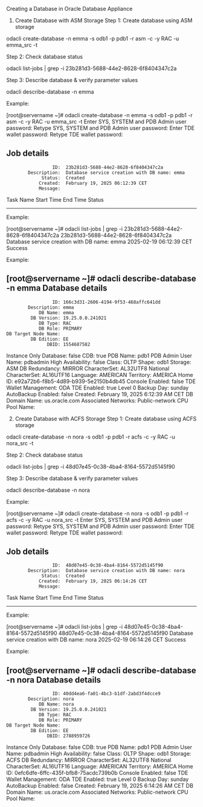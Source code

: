 Creating a Database in Oracle Database Appliance
1. Create Database with ASM Storage
Step 1: Create database using ASM storage

odacli create-database -n emma -s odb1 -p pdb1 -r asm -c -y RAC -u emma_src -t

Step 2: Check database status

odacli list-jobs | grep -i 23b281d3-5688-44e2-8628-6f8404347c2a

Step 3: Describe database & verify parameter values

odacli describe-database -n emma

Example:

[root@servername ~]# odacli create-database -n emma -s odb1 -p pdb1 -r asm -c -y RAC -u emma_src -t
Enter SYS, SYSTEM and PDB Admin user password: 
Retype SYS, SYSTEM and PDB Admin user password: 
Enter TDE wallet password: 
Retype TDE wallet password: 

Job details                                                      
----------------------------------------------------------------
                     ID:  23b281d3-5688-44e2-8628-6f8404347c2a
            Description:  Database service creation with DB name: emma
                 Status:  Created
                Created:  February 19, 2025 06:12:39 CET
                Message:  

Task Name                                Start Time                               End Time                                 Status          
---------------------------------------- ---------------------------------------- ---------------------------------------- ----------------

Example:

[root@servername ~]# odacli list-jobs | grep -i 23b281d3-5688-44e2-8628-6f8404347c2a
23b281d3-5688-44e2-8628-6f8404347c2a     Database service creation with DB name: emma  2025-02-19 06:12:39 CET   Success  

Example:

[root@servername ~]# odacli describe-database -n emma
Database details                                                  
---------------------------------------------------------------- 
                     ID: 166c3d31-2606-4194-9f53-468affc641dd
            Description: emma
                DB Name: emma
             DB Version: 19.25.0.0.241021
                DB Type: RAC
                DB Role: PRIMARY
    DB Target Node Name: 
             DB Edition: EE
                   DBID: 1554687582
 Instance Only Database: false
                    CDB: true
               PDB Name: pdb1
    PDB Admin User Name: pdbadmin
      High Availability: false
                  Class: OLTP
                  Shape: odb1
                Storage: ASM
          DB Redundancy: MIRROR
           CharacterSet: AL32UTF8
  National CharacterSet: AL16UTF16
               Language: AMERICAN
              Territory: AMERICA
                Home ID: e92a72b6-f8b5-4d89-b939-5e2150b4db45
        Console Enabled: false
  TDE Wallet Management: ODA
            TDE Enabled: true
     Level 0 Backup Day: sunday
     AutoBackup Enabled: false
                Created: February 19, 2025 6:12:39 AM CET
         DB Domain Name: us.oracle.com
    Associated Networks: Public-network 
          CPU Pool Name: 

2. Create Database with ACFS Storage
Step 1: Create database using ACFS storage

odacli create-database -n nora -s odb1 -p pdb1 -r acfs -c -y RAC -u nora_src -t

Step 2: Check database status

odacli list-jobs | grep -i 48d07e45-0c38-4ba4-8164-5572d5145f90

Step 3: Describe database & verify parameter values

odacli describe-database -n nora

Example:

[root@servername ~]# odacli create-database -n nora -s odb1 -p pdb1 -r acfs -c -y RAC -u nora_src -t
Enter SYS, SYSTEM and PDB Admin user password: 
Retype SYS, SYSTEM and PDB Admin user password: 
Enter TDE wallet password: 
Retype TDE wallet password: 

Job details                                                      
----------------------------------------------------------------
                     ID:  48d07e45-0c38-4ba4-8164-5572d5145f90
            Description:  Database service creation with DB name: nora
                 Status:  Created
                Created:  February 19, 2025 06:14:26 CET
                Message:  

Task Name                                Start Time                               End Time                                 Status          
---------------------------------------- ---------------------------------------- ---------------------------------------- ----------------

Example:

[root@servername ~]# odacli list-jobs | grep -i 48d07e45-0c38-4ba4-8164-5572d5145f90
48d07e45-0c38-4ba4-8164-5572d5145f90     Database service creation with DB name: nora    2025-02-19 06:14:26 CET             Success 

Example:

[root@servername ~]# odacli describe-database -n nora
Database details                                                  
---------------------------------------------------------------- 
                     ID: 40dd4ea6-fa01-4bc3-b1df-2abd3f4dcce9
            Description: nora
                DB Name: nora
             DB Version: 19.25.0.0.241021
                DB Type: RAC
                DB Role: PRIMARY
    DB Target Node Name: 
             DB Edition: EE
                   DBID: 2788959726
 Instance Only Database: false
                    CDB: true
               PDB Name: pdb1
    PDB Admin User Name: pdbadmin
      High Availability: false
                  Class: OLTP
                  Shape: odb1
                Storage: ACFS
          DB Redundancy: MIRROR
           CharacterSet: AL32UTF8
  National CharacterSet: AL16UTF16
               Language: AMERICAN
              Territory: AMERICA
                Home ID: 0efc6dfe-6ffc-435f-bfb8-75acdc739b0b
        Console Enabled: false
  TDE Wallet Management: ODA
            TDE Enabled: true
     Level 0 Backup Day: sunday
     AutoBackup Enabled: false
                Created: February 19, 2025 6:14:26 AM CET
         DB Domain Name: us.oracle.com
    Associated Networks: Public-network 
          CPU Pool Name: 

